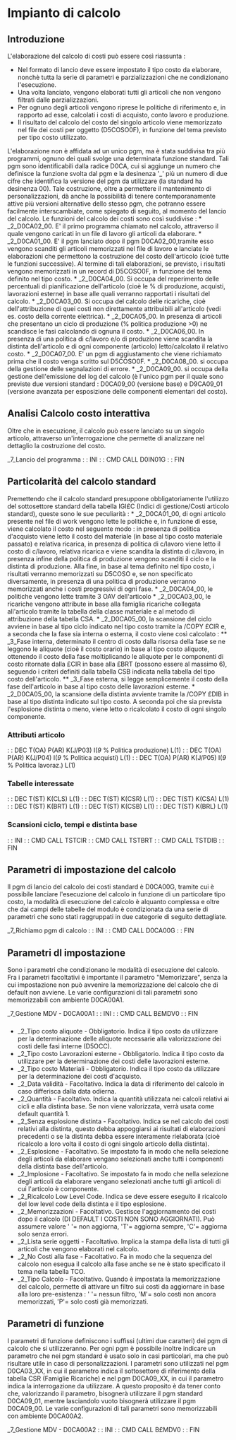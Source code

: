 # Impianto di calcolo
## Introduzione
L'elaborazione del calcolo di costi può essere così riassunta : 
 - Nel formato di lancio deve essere impostato il tipo costo da elaborare, nonchè tutta la serie di parametri e parzializzazioni che ne condizionano l'esecuzione.
 - Una volta lanciato, vengono elaborati tutti gli articoli che non vengono filtrati dalle parzializzazioni.
 - Per ognuno degli articoli vengono riprese le politiche di riferimento e, in rapporto ad esse, calcolati i costi di acquisto, conto lavoro e produzione.
 - Il risultato del calcolo del costo del singolo articolo viene memorizzato nel file dei costi per oggetto (D5COSO0F), in funzione del tema previsto per tipo costo utilizzato.

L'elaborazione non è affidata ad un unico pgm, ma è stata suddivisa tra più programmi, ognuno dei quali svolge una determinata funzione standard.
Tali pgm sono identificabili dalla radice D0CA, cui si aggiunge un numero che definisce la funzione svolta dal pgm e la desinenza '_' più un numero di due cifre che identifica la versione del pgm da utilizzare (la standard ha desinenza 00). Tale costruzione, oltre a permettere il mantenimento di personalizzazioni, dà anche la possibilità di tenere contemporanamente attive più versioni alternative dello stesso pgm, che potranno essere facilmente interscambiate, come spiegato di seguito, al momento del lancio del calcolo.
Le funzioni del calcolo dei costi sono così suddivise : 
 \* _2_D0CA02_00. E' il primo programma chiamato nel calcolo, attraverso il quale vengono caricati in un file di lavoro gli articoli da elaborare.
 \* _2_D0CA01_00. E' il pgm lanciato dopo il pgm D0CA02_00,tramite esso vengono scanditi gli articoli memorizzati nel file di lavoro e lanciate le elaborazioni che permettono la costruzione del costo dell'articolo (cioè tutte le funzioni successive). Al termine di tali elaborazioni, se previsto, i risultati vengono memorizzati in un record di D5COSO0F, in funzione del tema definito nel tipo costo.
 \* _2_D0CA04_00. Si occupa del reperimento delle percentuali di pianificazione dell'articolo (cioè le % di produzione, acquisti, lavorazioni esterne) in base alle quali verranno rapportati i risultati del calcolo.
 \* _2_D0CA03_00. Si occupa del calcolo delle ricariche, cioè dell'attribuzione di quei costi non direttamente attribuibili all'articolo (vedi es. costo della corrente elettrica).
 \* _2_D0CA05_00. In presenza di articoli che presentano un ciclo di produzione (% politica produzione >0) ne scandisce le fasi calcolando di ognuna il costo.
 \* _2_D0CA06_00. In presenza di una politica di c/lavoro e/o di produzione viene scandita la distinta dell'articolo e di ogni componente (articolo) letto/calcolato il relativo costo.
 \* _2_D0CA07_00. E' un pgm di aggiustamento che viene richiamato prima che il costo venga scritto sul D5COSO0F.
 \* _2_D0CA08_00. si occupa della gestione delle segnalazioni di errore.
 \* _2_D0CA09_00. si occupa della gestione dell'emissione del log del calcolo (è l'unico pgm per il quale sono previste due versioni standard :  D0CA09_00 (versione base) e D9CA09_01 (versione avanzata per esposizione delle componenti elementari del costo).

## Analisi Calcolo costo interattiva
Oltre che in esecuzione, il calcolo può essere lanciato su un singolo articolo, attraverso un'interrogazione che permette di analizzare nel dettaglio la costruzione del costo.

_7_Lancio del programma
 :  : INI
 :  : CMD CALL D0IN01G
 :  : FIN

## Particolarità del calcolo standard
Premettendo che il calcolo standard presuppone obbligatoriamente l'utilizzo del sottosettore standard della tabella IGI£C (Indici di gestione/Costi articolo standard), queste sono le sue peculiarità : 
 \* _2_D0CA01_00, di ogni articolo presente nel file di work vengono lette le politiche e, in funzione di esse, viene calcolato il costo nel seguente modo :  in presenza di politica d'acquisto viene letto il costo del materiale (in base al tipo costo materiale passato) e relativa ricarica, in presenza di politica di c/lavoro viene letto il costo di c/lavoro, relativa ricarica e viene scandita la distinta di c/lavoro, in presenza infine della politica di produzione vengono scanditi il ciclo e la distinta di produzione. Alla fine, in base al tema definito nel tipo costo, i risultati verranno memorizzati su D5COSO e, se non specificato diversamente, in presenza di una politica di produzione verranno memorizzati anche i costi progressivi di ogni fase.
 \* _2_D0CA04_00, le politiche vengono lette tramite 3 OAV dell'articolo
 \* _2_D0CA03_00, le ricariche vengono attribute in base alla famiglia ricariche collegata all'articolo tramite la tabella della classe materiale e al metodo di attribuzione della tabella CSA.
 \* _2_D0CA05_00, la scansione del ciclo avviene in base al tipo ciclo indicato nel tipo costo tramite la /COPY £CIR e, a seconda che la fase sia interna o esterna, il costo viene così calcolato : 
 \*\* _3_Fase interna, determinato il centro di costo dalla risorsa della fase se ne leggono le aliquote (cioè il costo orario) in base al tipo costo aliquote, ottenendo il costo della fase moltiplicando le aliquote per le componenti di costo ritornate dalla £CIR in base alla £BRT (possono essere al massimo 6), seguendo i criteri definiti dalla tabella CSB indicata nella tabella del tipo costo dell'articolo.
 \*\* _3_Fase esterna, si legge semplicemente il costo della fase dell'articolo in base al tipo costo delle lavorazioni esterne.
 \* _2_D0CA05_00, la scansione della distinta avviente tramite la /COPY £DIB in base al tipo distinta indicato sul tipo costo. A seconda poi che sia prevista l'esplosione distinta o meno, viene letto o ricalcolato il costo di ogni singolo componente.

### Attributi articolo
 :  : DEC T(OA) P(AR) K(J/P03) I(_9_  % Politica produzione) L(1)
 :  : DEC T(OA) P(AR) K(J/P04) I(_9_  % Politica acquisti) L(1)
 :  : DEC T(OA) P(AR) K(J/P05) I(_9_  % Politica lavoraz.) L(1)

### Tabelle interessate
 :  : DEC T(ST) K(CLS) L(1)
 :  : DEC T(ST) K(CSR) L(1)
 :  : DEC T(ST) K(CSA) L(1)
 :  : DEC T(ST) K(BRT) L(1)
 :  : DEC T(ST) K(CSB) L(1)
 :  : DEC T(ST) K(BRL) L(1)

### Scansioni ciclo, tempi e distinta base
 :  : INI
 :  : CMD CALL TSTCIR
 :  : CMD CALL TSTBRT
 :  : CMD CALL TSTDIB
 :  : FIN

## Parametri di impostazione del calcolo
Il pgm di lancio del calcolo dei costi standard è D0CA00G, tramite cui è possibile lanciare l'esecuzione del calcolo in funzione di un particolare tipo costo, la modalità di esecuzione del calcolo è alquanto complessa e oltre che dai campi delle tabelle del modulo è condizionata da una serie di parametri che sono stati raggruppati in due categorie di seguito dettagliate.

_7_Richiamo pgm di calcolo
 :  : INI
 :  : CMD CALL D0CA00G
 :  : FIN

## Parametri dI impostazione
Sono i parametri che condizionano le modalità di esecuzione del calcolo. Fra i parametri facoltativi è importante il parametro "Memorizzare", senza la cui impostazione non può avvenire la memorizzazione del calcolo che di default non avviene. Le varie configurazioni di tali parametri sono memorizzabili con ambiente D0CA00A1.

_7_Gestione MDV - D0CA00A1
 :  : INI
 :  : CMD CALL B£MDV0
 :  : FIN
###
 - _2_Tipo costo aliquote - Obbligatorio. Indica il tipo costo da utilizzare per la determinazione delle aliquote necessarie alla valorizzazione dei costi delle fasi interne (D5OCC).
 - _2_Tipo costo Lavorazioni esterne - Obbligatorio. Indica il tipo costo da utilizzare per la determinazione dei costi delle lavorazioni esterne.
 - _2_Tipo costo Materiali - Obbligatorio. Indica il tipo costo da utilizzare per la determinazione dei costi d'acquisto.
 - _2_Data validità - Facoltativo. Indica la data di riferimento del calcolo in caso differisca dalla data odierna.
 - _2_Quantità - Facoltativo. Indica la quantità utilizzata nei calcoli relativi ai cicli e alla distinta base. Se non viene valorizzata, verrà usata come default quantità 1.
 - _2_Senza esplosione distinta - Facoltativo. Indica se nel calcolo dei costi relativi alla distinta, questo debba appoggiarsi ai risultati di elaborazioni precedenti o se la distinta debba essere interamente rielaborata (cioè ricalcolo a loro volta il costo di ogni singolo articolo della distinta).
 - _2_Esplosione - Facoltativo. Se impostato fa in modo che nella selezione degli articoli da elaborare vengano selezionati anche tutti i componenti della distinta base dell'articolo.
 - _2_Implosione - Facoltativo. Se impostato fa in modo che nella selezione degli articoli da elaborare vengano selezionati anche tutti gli articoli di cui l'articolo è componente.
 - _2_Ricalcolo Low Level Code. Indica se deve essere eseguito il ricalcolo del low level code della distinta e il tipo esplosione.
 - _2_Memorizzazioni - Facoltativo. Gestisce l'aggiornamento dei costi dopo il calcolo (DI DEFAULT I COSTI NON SONO AGGIORNATI). Può assumere valore ' '= non aggiorna, 'T'= aggiorna sempre, 'C'= aggiorna solo senza errori.
 - _2_Lista serie oggetti - Facoltativo. Implica la stampa della lista di tutti gli articoli che vengono elaborati nel calcolo.
 - _2_No Costi alla fase - Facoltativo. Fa in modo che la sequenza del calcolo non esegua il calcolo alla fase anche se ne è stato specificato il tema nella tabella TCO.
 - _2_Tipo Calcolo - Facoltativo. Quando è impostata la memorizzazione del calcolo, permette di attivare un filtro sui costi da aggiornare in base alla loro pre-esistenza :  ' '= nessun filtro, 'M'= solo costi non ancora memorizzati, 'P'= solo costi già memorizzati.

## Parametri di funzione
I parametri di funzione definiscono i suffissi (ultimi due caratteri) dei pgm di calcolo che si utilizzeranno.
Per ogni pgm è possibile inoltre indicare un parametro che nei pgm standard è usato solo in casi particolari, ma che può risultare utile in caso di personalizzazioni.
I parametri sono utilizzati nel pgm D0CA03_XX, in cui il parametro indica il sottosettore di riferimento della tabella CSR (Famiglie Ricariche) e nel pgm D0CA09_XX, in cui il parametro indica la interrogazione da utilizzare.
A questo proposito è da tener conto che, valorizzando il parametro, bisognerà utilizzare il pgm standard D0CA09_01, mentre lasciandolo vuoto bisognerà utilizzare il pgm D0CA09_00.
Le varie configurazioni di tali parametri sono memorizzabili con ambiente D0CA00A2.

_7_Gestione MDV - D0CA00A2
 :  : INI
 :  : CMD CALL B£MDV0
 :  : FIN
